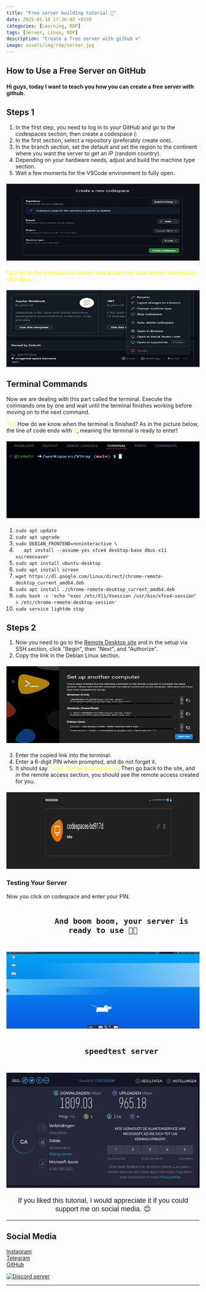 ```yaml
---
title: "Free server building tutorial 🍃"
date: 2025-01-18 17:36:02 +0330
categories: [Learning, RDP]
tags: [Server, Linux, RDP]
description: "Create a free server with github ⌀"
image: assets/img/rdp/server.jpg
---
```


## How to Use a Free Server on GitHub

<h4>Hi guys, today I want to teach you how you can create a free server with github.</h4>

## Steps 1
<ol>
  <li>In the first step, you need to log in to your GitHub and go to the codespaces section, then create a codespace (:</li>
  <li>In the first section, select a repository (preferably create one).</li>
  <li>In the branch section, set the default and set the region to the continent where you want the server to get an IP (random country).</li>
  <li>Depending on your hardware needs, adjust and build the machine type section.</li>
  <li>Wait a few moments for the VSCode environment to fully open.</li>
</ol>

<div style="text-align: center; margin: 20px 0;">
    <img src="assets/img/rdp/codespaces.png" alt="Codespaces" width="850" height="200">
</div>

<span style="color: yellow;">Now go to the codespaces section and disable the auto delete codespaces checkbox.</span>

<div style="text-align: center; margin: 20px 0;">
    <img src="assets/img/rdp/delete.png" alt="Disable auto delete" width="850" height="200">
</div>

## Terminal Commands
<p>Now we are dealing with this part called the terminal. Execute the commands one by one and wait until the terminal finishes working before moving on to the next command.</p>

<span style="color: yellow;">Tip:</span> How do we know when the terminal is finished? As in the picture below, the line of code ends with <span style="color: yellow;">$</span>, meaning the terminal is ready to enter!

<div style="text-align: center; margin: 20px 0;">
    <img src="assets/img/rdp/vscode.png" alt="VSCode Terminal" width="850" height="200">
</div>

<ol>
  <li><code>sudo apt update</code></li>
  <li><code>sudo apt upgrade</code></li>
  <li><code>sudo DEBIAN_FRONTEND=noninteractive \</code></li>
  <li><code>   apt install --assume-yes xfce4 desktop-base dbus-x11 xscreensaver</code></li>
  <li><code>sudo apt install ubuntu-desktop</code></li>
  <li><code>sudo apt install screen</code></li>
  <li><code>wget https://dl.google.com/linux/direct/chrome-remote-desktop_current_amd64.deb</code></li>
  <li><code>sudo apt install ./chrome-remote-desktop_current_amd64.deb</code></li>
  <li><code>sudo bash -c 'echo "exec /etc/X11/Xsession /usr/bin/xfce4-session" > /etc/chrome-remote-desktop-session'</code></li>
  <li><code>sudo service lightdm stop</code></li>
</ol>

## Steps 2
<ol>
  <li>Now you need to go to the <a href="https://remotedesktop.google.com/headless" target="_blank">Remote Desktop site</a> and in the setup via SSH section, click "Begin", then "Next", and "Authorize".</li>
  <li>Copy the link in the Debian Linux section.</li>
</ol>

<div style="text-align: center; margin: 20px 0;">
    <img src="assets/img/rdp/remote.png" alt="Remote Desktop Site" width="850" height="200">
</div>

<ol start="3">
  <li>Enter the copied link into the terminal.</li>
  <li>Enter a 6-digit PIN when prompted, and do not forget it.</li>
  <li>It should say <span style="color: yellow;">"Host started successfully"</span>. Then go back to the site, and in the remote access section, you should see the remote access created for you.</li>
</ol>

<div style="text-align: center; margin: 20px 0;">
    <img src="assets/img/rdp/device.png" alt="Remote Access Device" width="750" height="200">
</div>

### Testing Your Server
<p>Now you click on codespace and enter your PIN.</p>

<div style="text-align: center; margin: 20px 0;">
    <code style="font-size: 20px; font-weight: bold; padding: 20px;">
        And boom boom, your server is ready to use 🥳🤝
    </code>
</div>

<div style="text-align: center; margin: 20px 0;">
    <img src="assets/img/rdp/linux.png" alt="Linux Server Ready" width="750" height="200">
</div>

<div style="text-align: center; margin: 20px 0;">
    <code style="font-size: 20px; font-weight: bold; padding: 20px;">
        speedtest server
    </code>
</div>

<div style="text-align: center; margin: 20px 0;">
    <img src="assets/img/rdp/speedtest.png" alt="Speed Test" width="750" height="300">
</div>

<div style="text-align: center; margin-top: 20px; font-family: Arial, sans-serif; font-size: 18px;">
    <p>If you liked this tutorial, I would appreciate it if you could support me on social media. 😊</p>
</div>

--- 
## Social Media

<a href="https://instagram.com/2xAm1r" target="_blank">
    <i class="fab fa-instagram"></i> Instagram
</a><br>

<a href="https://t.me/I2xAm1r" target="_blank">
    <i class="fab fa-telegram"></i> Telegram
</a><br>

<a href="https://github.com/i2xAm1r" target="_blank">
    <i class="fab fa-github"></i> GitHub
    
[![Discord server](https://discordapp.com/api/guilds/938143724565835848/embed.png?style=banner3)](https://discord.gg/WtPzSe94)

---